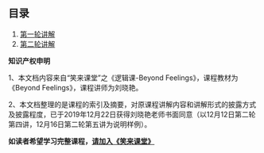 
## 目录

1. [第一轮讲解](beyond-feelings-round1.md)
2. [第二轮讲解](beyond-feelings-round2.md)

**知识产权申明**

1、本文档内容来自“笑来课堂”之《逻辑课-Beyond Feelings》，课程教材为《Beyond Feelings》，课程讲师为刘晓艳。

2、本文档整理的是课程的索引及摘要，对原课程讲解内容和讲解形式的披露方式及披露程度，已于2019年12月22日获得刘晓艳老师书面同意（以12月12日第二轮第四讲，12月16日第二轮第五讲为说明样例）。

**如读者希望学习完整课程，[请加入《笑来课堂》](xiaolai-class.md)**
